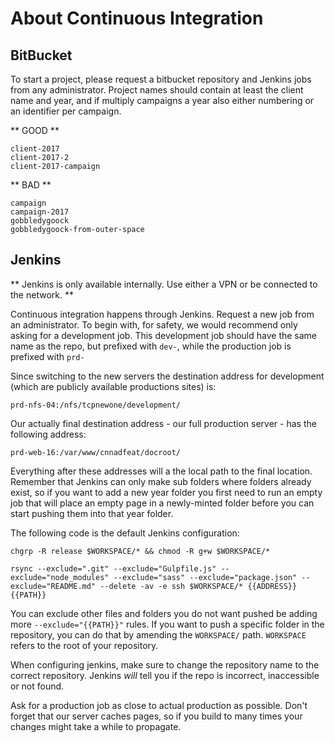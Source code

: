 # About Continuous Integration

## BitBucket

To start a project, please request a bitbucket repository and Jenkins jobs from any administrator. Project names should contain at least the client name and year, and if multiply campaigns a year also either numbering or an identifier per campaign.

** GOOD **
	
	client-2017
	client-2017-2
	client-2017-campaign

** BAD **

	campaign
	campaign-2017
	gobbledygoock
	gobbledygoock-from-outer-space

## Jenkins

** Jenkins is only available internally. Use either a VPN or be connected to the network. **

Continuous integration happens through Jenkins. Request a new job from an administrator. To begin with, for safety, we would recommend only asking for a development job. This development job should have the same name as the repo, but prefixed with `dev-`, while the production job is prefixed with `prd-`

Since switching to the new servers the destination address for development (which are publicly available productions sites) is:

	prd-nfs-04:/nfs/tcpnewone/development/

Our actually final destination address - our full production server - has the following address:

	prd-web-16:/var/www/cnnadfeat/docroot/

Everything after these addresses will a the local path to the final location. Remember that Jenkins can only make sub folders where folders already exist, so if you want to add a new year folder you first need to run an empty job that will place an empty page in a newly-minted folder before you can start pushing them into that year folder.

The following code is the default Jenkins configuration:

	chgrp -R release $WORKSPACE/* && chmod -R g+w $WORKSPACE/*

	rsync --exclude=".git" --exclude="Gulpfile.js" --exclude="node_modules" --exclude="sass" --exclude="package.json" --exclude="README.md" --delete -av -e ssh $WORKSPACE/* {{ADDRESS}}{{PATH}}

You can exclude other files and folders you do not want pushed be adding more `--exclude="{{PATH}}"` rules. If you want to push a specific folder in the repository, you can do that by amending the `WORKSPACE/` path. `WORKSPACE` refers to the root of your repository.

When configuring jenkins, make sure to change the repository name to the correct repository. Jenkins _will_ tell you if the repo is incorrect, inaccessible or not found.

Ask for a production job as close to actual production as possible. Don't forget that our server caches pages, so if you build to many times your changes might take a while to propagate.